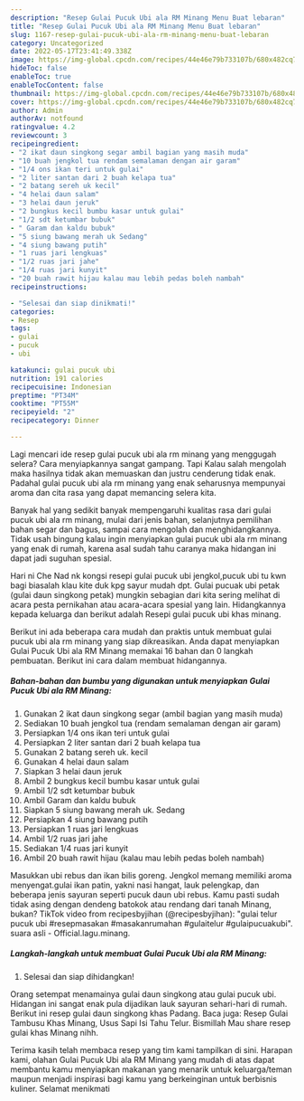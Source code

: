 ```yaml
---
description: "Resep Gulai Pucuk Ubi ala RM Minang Menu Buat lebaran"
title: "Resep Gulai Pucuk Ubi ala RM Minang Menu Buat lebaran"
slug: 1167-resep-gulai-pucuk-ubi-ala-rm-minang-menu-buat-lebaran
category: Uncategorized
date: 2022-05-17T23:41:49.338Z
image: https://img-global.cpcdn.com/recipes/44e46e79b733107b/680x482cq70/gulai-pucuk-ubi-ala-rm-minang-foto-resep-utama.jpg
hideToc: false
enableToc: true
enableTocContent: false
thumbnail: https://img-global.cpcdn.com/recipes/44e46e79b733107b/680x482cq70/gulai-pucuk-ubi-ala-rm-minang-foto-resep-utama.jpg
cover: https://img-global.cpcdn.com/recipes/44e46e79b733107b/680x482cq70/gulai-pucuk-ubi-ala-rm-minang-foto-resep-utama.jpg
author: Admin
authorAv: notfound
ratingvalue: 4.2
reviewcount: 3
recipeingredient:
- "2 ikat daun singkong segar ambil bagian yang masih muda"
- "10 buah jengkol tua rendam semalaman dengan air garam"
- "1/4 ons ikan teri untuk gulai"
- "2 liter santan dari 2 buah kelapa tua"
- "2 batang sereh uk kecil"
- "4 helai daun salam"
- "3 helai daun jeruk"
- "2 bungkus kecil bumbu kasar untuk gulai"
- "1/2 sdt ketumbar bubuk"
- " Garam dan kaldu bubuk"
- "5 siung bawang merah uk Sedang"
- "4 siung bawang putih"
- "1 ruas jari lengkuas"
- "1/2 ruas jari jahe"
- "1/4 ruas jari kunyit"
- "20 buah rawit hijau kalau mau lebih pedas boleh nambah"
recipeinstructions:

- "Selesai dan siap dinikmati!"
categories:
- Resep
tags:
- gulai
- pucuk
- ubi

katakunci: gulai pucuk ubi 
nutrition: 191 calories
recipecuisine: Indonesian
preptime: "PT34M"
cooktime: "PT55M"
recipeyield: "2"
recipecategory: Dinner

---
```



Lagi mencari ide resep gulai pucuk ubi ala rm minang yang menggugah selera? Cara menyiapkannya sangat gampang. Tapi Kalau salah mengolah maka hasilnya tidak akan memuaskan dan justru cenderung tidak enak. Padahal gulai pucuk ubi ala rm minang yang enak seharusnya mempunyai aroma dan cita rasa yang dapat memancing selera kita.


Banyak hal yang sedikit banyak mempengaruhi kualitas rasa dari gulai pucuk ubi ala rm minang, mulai dari jenis bahan, selanjutnya pemilihan bahan segar dan bagus, sampai cara mengolah dan menghidangkannya. Tidak usah bingung kalau ingin menyiapkan gulai pucuk ubi ala rm minang yang enak di rumah, karena asal sudah tahu caranya maka hidangan ini dapat jadi suguhan spesial.

Hari ni Che Nad nk kongsi resepi gulai pucuk ubi jengkol,pucuk ubi tu kwn bagi biasalah klau kite duk kpg sayur mudah dpt. Gulai pucuak ubi petak (gulai daun singkong petak) mungkin sebagian dari kita sering melihat di acara pesta pernikahan atau acara-acara spesial yang lain. Hidangkannya kepada keluarga dan berikut adalah Resepi gulai pucuk ubi khas minang.


Berikut ini ada beberapa cara mudah dan praktis untuk membuat gulai pucuk ubi ala rm minang yang siap dikreasikan. Anda dapat menyiapkan Gulai Pucuk Ubi ala RM Minang memakai 16 bahan dan 0 langkah pembuatan. Berikut ini cara dalam membuat hidangannya.

<!--inarticleads1-->

##### Bahan-bahan dan bumbu yang digunakan untuk menyiapkan Gulai Pucuk Ubi ala RM Minang:

1. Gunakan 2 ikat daun singkong segar (ambil bagian yang masih muda)
1. Sediakan 10 buah jengkol tua (rendam semalaman dengan air garam)
1. Persiapkan 1/4 ons ikan teri untuk gulai
1. Persiapkan 2 liter santan dari 2 buah kelapa tua
1. Gunakan 2 batang sereh uk. kecil
1. Gunakan 4 helai daun salam
1. Siapkan 3 helai daun jeruk
1. Ambil 2 bungkus kecil bumbu kasar untuk gulai
1. Ambil 1/2 sdt ketumbar bubuk
1. Ambil  Garam dan kaldu bubuk
1. Siapkan 5 siung bawang merah uk. Sedang
1. Persiapkan 4 siung bawang putih
1. Persiapkan 1 ruas jari lengkuas
1. Ambil 1/2 ruas jari jahe
1. Sediakan 1/4 ruas jari kunyit
1. Ambil 20 buah rawit hijau (kalau mau lebih pedas boleh nambah)


Masukkan ubi rebus dan ikan bilis goreng. Jengkol memang memiliki aroma menyengat.gulai ikan patin, yakni nasi hangat, lauk pelengkap, dan beberapa jenis sayuran seperti pucuk daun ubi rebus. Kamu pasti sudah tidak asing dengan dendeng batokok atau rendang dari tanah Minang, bukan? TikTok video from recipesbyjihan (@recipesbyjihan): &#34;gulai telur pucuk ubi #resepmasakan #masakanrumahan #gulaitelur #gulaipucuakubi&#34;. suara asli - Official.lagu.minang. 

<!--inarticleads2-->

##### Langkah-langkah untuk membuat Gulai Pucuk Ubi ala RM Minang:


1. Selesai dan siap dihidangkan!

Orang setempat menamainya gulai daun singkong atau gulai pucuk ubi. Hidangan ini sangat enak pula dijadikan lauk sayuran sehari-hari di rumah. Berikut ini resep gulai daun singkong khas Padang. Baca juga: Resep Gulai Tambusu Khas Minang, Usus Sapi Isi Tahu Telur. Bismillah Mau share resep gulai khas Minang nihh. 

Terima kasih telah membaca resep yang tim kami tampilkan di sini. Harapan kami, olahan Gulai Pucuk Ubi ala RM Minang yang mudah di atas dapat membantu kamu menyiapkan makanan yang menarik untuk keluarga/teman maupun menjadi inspirasi bagi kamu yang berkeinginan untuk berbisnis kuliner. Selamat menikmati
